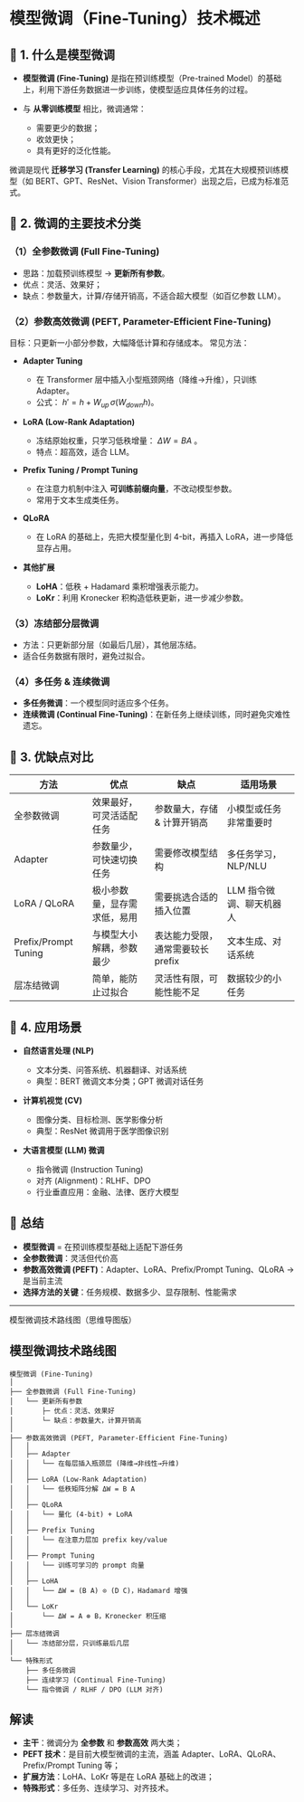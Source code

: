 # 模型微调（Fine-Tuning）技术概述

## 📖 1. 什么是模型微调

* **模型微调 (Fine-Tuning)** 是指在预训练模型（Pre-trained Model）的基础上，利用下游任务数据进一步训练，使模型适应具体任务的过程。
* 与 **从零训练模型** 相比，微调通常：

  * 需要更少的数据；
  * 收敛更快；
  * 具有更好的泛化性能。

微调是现代 **迁移学习 (Transfer Learning)** 的核心手段，尤其在大规模预训练模型（如 BERT、GPT、ResNet、Vision Transformer）出现之后，已成为标准范式。



## 📖 2. 微调的主要技术分类

### （1）全参数微调 (Full Fine-Tuning)

* 思路：加载预训练模型 → **更新所有参数**。
* 优点：灵活、效果好；
* 缺点：参数量大，计算/存储开销高，不适合超大模型（如百亿参数 LLM）。


### （2）参数高效微调 (PEFT, Parameter-Efficient Fine-Tuning)

目标：只更新一小部分参数，大幅降低计算和存储成本。
常见方法：

* **Adapter Tuning**

  * 在 Transformer 层中插入小型瓶颈网络（降维→升维），只训练 Adapter。
  * 公式： $h' = h + W_{up}\,\sigma(W_{down} h)$。

* **LoRA (Low-Rank Adaptation)**

  * 冻结原始权重，只学习低秩增量：
$\Delta W = BA$ 。
  * 特点：超高效，适合 LLM。

* **Prefix Tuning / Prompt Tuning**

  * 在注意力机制中注入 **可训练前缀向量**，不改动模型参数。
  * 常用于文本生成类任务。

* **QLoRA**

  * 在 LoRA 的基础上，先把大模型量化到 4-bit，再插入 LoRA，进一步降低显存占用。

* **其他扩展**

  * **LoHA**：低秩 + Hadamard 乘积增强表示能力。
  * **LoKr**：利用 Kronecker 积构造低秩更新，进一步减少参数。


### （3）冻结部分层微调

* 方法：只更新部分层（如最后几层），其他层冻结。
* 适合任务数据有限时，避免过拟合。


### （4）多任务 & 连续微调

* **多任务微调**：一个模型同时适应多个任务。
* **连续微调 (Continual Fine-Tuning)**：在新任务上继续训练，同时避免灾难性遗忘。


## 📖 3. 优缺点对比

| 方法                   | 优点             | 缺点                   | 适用场景           |
| -------------------- | -------------- | -------------------- | -------------- |
| 全参数微调                | 效果最好，可灵活适配任务   | 参数量大，存储 & 计算开销高      | 小模型或任务非常重要时    |
| Adapter              | 参数量少，可快速切换任务   | 需要修改模型结构             | 多任务学习，NLP/NLU  |
| LoRA / QLoRA         | 极小参数量，显存需求低，易用 | 需要挑选合适的插入位置          | LLM 指令微调、聊天机器人 |
| Prefix/Prompt Tuning | 与模型大小解耦，参数最少   | 表达能力受限，通常需要较长 prefix | 文本生成、对话系统      |
| 层冻结微调                | 简单，能防止过拟合      | 灵活性有限，可能性能不足         | 数据较少的小任务       |



## 📖 4. 应用场景

* **自然语言处理 (NLP)**

  * 文本分类、问答系统、机器翻译、对话系统
  * 典型：BERT 微调文本分类；GPT 微调对话任务

* **计算机视觉 (CV)**

  * 图像分类、目标检测、医学影像分析
  * 典型：ResNet 微调用于医学图像识别

* **大语言模型 (LLM) 微调**

  * 指令微调 (Instruction Tuning)
  * 对齐 (Alignment)：RLHF、DPO
  * 行业垂直应用：金融、法律、医疗大模型


## 📖 总结

* **模型微调** = 在预训练模型基础上适配下游任务
* **全参数微调**：灵活但代价高
* **参数高效微调 (PEFT)**：Adapter、LoRA、Prefix/Prompt Tuning、QLoRA → 是当前主流
* **选择方法的关键**：任务规模、数据多少、显存限制、性能需求

---

模型微调技术路线图（思维导图版）  

## 模型微调技术路线图

```
模型微调 (Fine-Tuning)
│
├── 全参数微调 (Full Fine-Tuning)
│   └── 更新所有参数
│       ├─ 优点：灵活、效果好
│       └─ 缺点：参数量大，计算开销高
│
├── 参数高效微调 (PEFT, Parameter-Efficient Fine-Tuning)
│   │
│   ├── Adapter
│   │   └── 在每层插入瓶颈层 (降维→非线性→升维)
│   │
│   ├── LoRA (Low-Rank Adaptation)
│   │   └── 低秩矩阵分解 ΔW = B A
│   │
│   ├── QLoRA
│   │   └── 量化 (4-bit) + LoRA
│   │
│   ├── Prefix Tuning
│   │   └── 在注意力层加 prefix key/value
│   │
│   ├── Prompt Tuning
│   │   └── 训练可学习的 prompt 向量
│   │
│   ├── LoHA
│   │   └── ΔW = (B A) ⊙ (D C)，Hadamard 增强
│   │
│   └── LoKr
│       └── ΔW = A ⊗ B，Kronecker 积压缩
│
├── 层冻结微调
│   └── 冻结部分层，只训练最后几层
│
└── 特殊形式
    ├── 多任务微调
    ├── 连续学习 (Continual Fine-Tuning)
    └── 指令微调 / RLHF / DPO (LLM 对齐)
```


## 解读

* **主干**：微调分为 **全参数** 和 **参数高效** 两大类；
* **PEFT 技术**：是目前大模型微调的主流，涵盖 Adapter、LoRA、QLoRA、Prefix/Prompt Tuning 等；
* **扩展方法**：LoHA、LoKr 等是在 LoRA 基础上的改进；
* **特殊形式**：多任务、连续学习、对齐技术。





